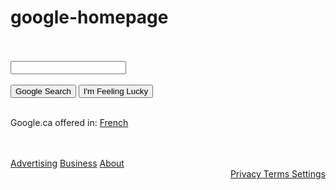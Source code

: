 # google-homepage
<html>
<body>
<div>
	<br>
	<a href="https://www.google.ca/imgres?imgurl=https%3A%2F%2Fs3.amazonaws.com%2Fimages.seroundtable.com%2Fgoogle-canada-1309524714.jpg&imgrefurl=https%3A%2F%2Fwww.seroundtable.com%2Fgoogle-forgets-canadian-day-13646.html&docid=e6athhkEybMHlM&tbnid=OxUspD8fUNV5eM%3A&w=331&h=140&client=safari&bih=739&biw=1280&ved=0ahUKEwjAz6HW2d_OAhXC1x4KHdYFA4AQMwgdKAAwAA&iact=mrc&uact=8"></a>
	<br>
	<input type="text" name="searchbar"><br>
	<br>
	<input type="submit" value="Google Search">   <input type="submit" value="I'm Feeling Lucky"><br>
	<br>
	<p>Google.ca offered in: <a href="https://www.google.ca">French</a></p>
</div>
<br>
<br>
<div align="left" background-color="gray">
	<a href="">Advertising</a> <a href="">Business</a> <a href="">About</a> 
</div>
<div align="right" background-color="gray">
	<a href=""> Privacy </a> <a href=""> Terms </a> <a href=""> Settings </a>
</div>
</body>
</html>

